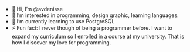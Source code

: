 - 👋 Hi, I’m @avdenisse
- 👀 I’m interested in programming, design graphic, learning languages.
- 🌱 I’m currently learning to use PostgreSQL
- ⚡ Fun fact: I never though of being a programmer before. I want to expand my curriculum so I enrolled in a course at my university. That is how I discover my love for programming.
<!---
avdenisse/avdenisse is a ✨ special ✨ repository because its `README.md` (this file) appears on your GitHub profile.
You can click the Preview link to take a look at your changes.
--->
